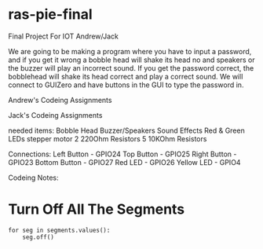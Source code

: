 # ras-pie-final
Final Project For IOT Andrew/Jack

We are going to be making a program where you have to input a password, and if you get it wrong a bobble head will shake its head no and speakers or the buzzer will play an incorrect sound. If you get the password correct, the bobblehead will shake its head correct and play a correct sound.  We will connect to GUIZero and have buttons in the GUI to type the password in.

Andrew's Codeing Assignments

Jack's Codeing Assignments

needed items:
    Bobble Head
    Buzzer/Speakers
    Sound Effects
    Red & Green LEDs
    stepper motor
    2 220Ohm Resistors
    5 10KOhm Resistors

Connections:
    Left Button - GPIO24
    Top Button - GPIO25
    Right Button - GPIO23
    Bottom Button - GPIO27
    Red LED - GPIO26
    Yellow LED - GPIO4

Codeing Notes:
# Turn Off All The Segments
    for seg in segments.values():
        seg.off()

# 
